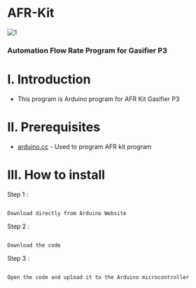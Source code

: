 # AFR-Kit

![1](https://user-images.githubusercontent.com/47783115/155862025-32eeb4c7-838c-4fec-bad2-f06ecbb56b7d.jpeg)

### Automation Flow Rate Program for Gasifier P3 

# I. Introduction
* This program is Arduino program for AFR Kit Gasifier P3

# II. Prerequisites

* [arduino.cc](https://www.arduino.cc) - Used to program AFR kit program 

# III. How to install 

Step 1 :

```

Download directly from Arduino Website

```

Step 2 :

```

Download the code 

```

Step 3 :

```

Open the code and upload it to the Arduino microcontroller

```
